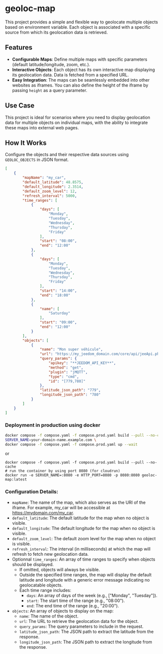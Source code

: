 # geoloc-map

This project provides a simple and flexible way to geolocate multiple objects based on environment variable. Each object is associated with a specific source from which its geolocation data is retrieved.

## Features

- **Configurable Maps**: Define multiple maps with specific parameters (default latitude/longitude, zoom, etc.).
- **Interactive Objects**: Each object has its own interactive map displaying its geolocation data. Data is fetched from a specified URL.
- **Easy Integration**: The maps can be seamlessly embedded into other websites as iframes. You can also define the height of the iframe by passing `height` as a query parameter.

## Use Case

This project is ideal for scenarios where you need to display geolocation data for multiple objects on individual maps, with the ability to integrate these maps into external web pages.

## How It Works

Configure the objects and their respective data sources using `GEOLOC_OBJECTS` in JSON format.

```json
[
    {
        "mapName": "my_car",
        "default_latitude": 48.8575,
        "default_longitude": 2.3514,
        "default_zoom_level": 12,
        "refresh_interval": 5000,
        "time_ranges": [
            {
                "days": [
                    "Monday",
                    "Tuesday",
                    "Wednesday",
                    "Thursday",
                    "Friday"
                ],
                "start": "08:00",
                "end": "12:00"
            },
            {
                "days": [
                    "Monday",
                    "Tuesday",
                    "Wednesday",
                    "Thursday",
                    "Friday"
                ],
                "start": "14:00",
                "end": "18:00"
            },
            {
                "name": [
                    "Saturday"
                ],
                "start": "09:00",
                "end": "12:00"
            }
        ],
        "objects": [
            {
                "name": "Mon super véhicule",
                "url": "https://my_jeedom_domain.com/core/api/jeeApi.php",
                "query_params": {
                    "apikey": "**JEEDOM_API_KEY**",
                    "method": "get",
                    "plugin": "jMQTT",
                    "type": "cmd",
                    "id": "[779,780]"
                },
                "latitude_json_path": "779",
                "longitude_json_path": "780"
            }
        ]
    }
]
```

### Deployment in production using docker
```bash
docker compose -f compose.yaml -f compose.prod.yaml build --pull --no-cache
SERVER_NAME=your-domain-name.example.com \
docker compose -f compose.yaml -f compose.prod.yaml up --wait
```

or

```
docker compose -f compose.yaml -f compose.prod.yaml build --pull --no-cache
# run the container by using port 8080 (for cloudrun)
docker run -e SERVER_NAME=:8080 -e HTTP_PORT=8080 -p 8080:8080 geoloc-map:latest                                                                              
```

### Configuration Details:

* `mapName`: The name of the map, which also serves as the URI of the iframe. For example, my_car will be accessible at https://mydomain.com/my_car.
* `default_latitude`: The default latitude for the map when no object is visible.
* `default_longitude`: The default longitude for the map when no object is visible.
* `default_zoom_level`: The default zoom level for the map when no object is visible.
* `refresh_interval`: The interval (in milliseconds) at which the map will refresh to fetch new geolocation data.
* Optionnal `time_ranges`: An array of time ranges to specify when objects should be displayed.
    * If omitted, objects will always be visible.
    * Outside the specified time ranges, the map will display the default latitude and longitude with a generic error message indicating no geolocatable objects.
    * Each time range includes:
        * `days`: An array of days of the week (e.g., ["Monday", "Tuesday"]).
        * `start`: The start time of the range (e.g., "08:00").
        * `end`: The end time of the range (e.g., "20:00").
* `objects`: An array of objects to display on the map:
    * `name`: The name of the object.
    * `url`: The URL to retrieve the geolocation data for the object.
    * `query_params`: The query parameters to include in the request.
    * `latitude_json_path`: The JSON path to extract the latitude from the response.
    * `longitude_json_path`: The JSON path to extract the longitude from the response.

